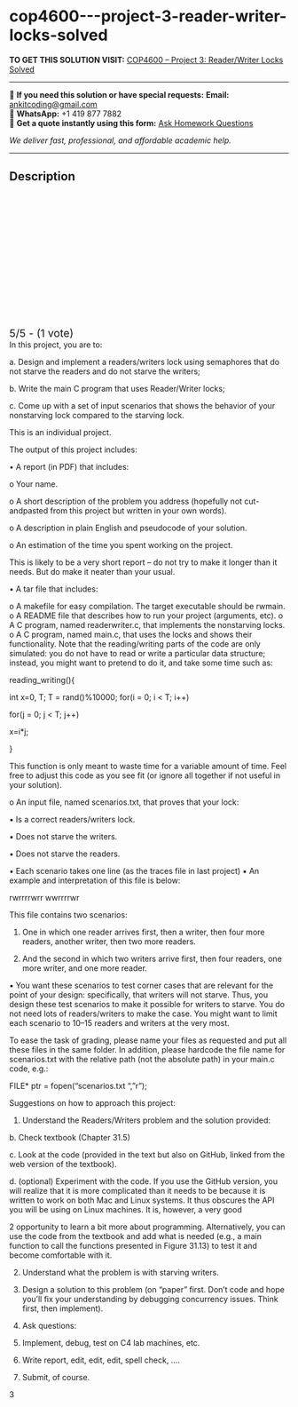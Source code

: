 # cop4600---project-3-reader-writer-locks-solved
**TO GET THIS SOLUTION VISIT:** [COP4600 – Project 3: Reader/Writer Locks Solved](https://www.ankitcodinghub.com/product/cop4600-project-3-reader-writer-locks-solved/)


---

📩 **If you need this solution or have special requests:** **Email:** ankitcoding@gmail.com  
📱 **WhatsApp:** +1 419 877 7882  
📄 **Get a quote instantly using this form:** [Ask Homework Questions](https://www.ankitcodinghub.com/services/ask-homework-questions/)

*We deliver fast, professional, and affordable academic help.*

---

<h2>Description</h2>



<div class="kk-star-ratings kksr-auto kksr-align-center kksr-valign-top" data-payload="{&quot;align&quot;:&quot;center&quot;,&quot;id&quot;:&quot;109887&quot;,&quot;slug&quot;:&quot;default&quot;,&quot;valign&quot;:&quot;top&quot;,&quot;ignore&quot;:&quot;&quot;,&quot;reference&quot;:&quot;auto&quot;,&quot;class&quot;:&quot;&quot;,&quot;count&quot;:&quot;1&quot;,&quot;legendonly&quot;:&quot;&quot;,&quot;readonly&quot;:&quot;&quot;,&quot;score&quot;:&quot;5&quot;,&quot;starsonly&quot;:&quot;&quot;,&quot;best&quot;:&quot;5&quot;,&quot;gap&quot;:&quot;4&quot;,&quot;greet&quot;:&quot;Rate this product&quot;,&quot;legend&quot;:&quot;5\/5 - (1 vote)&quot;,&quot;size&quot;:&quot;24&quot;,&quot;title&quot;:&quot;COP4600 - Project 3: Reader\/Writer Locks Solved&quot;,&quot;width&quot;:&quot;138&quot;,&quot;_legend&quot;:&quot;{score}\/{best} - ({count} {votes})&quot;,&quot;font_factor&quot;:&quot;1.25&quot;}">

<div class="kksr-stars">

<div class="kksr-stars-inactive">
            <div class="kksr-star" data-star="1" style="padding-right: 4px">


<div class="kksr-icon" style="width: 24px; height: 24px;"></div>
        </div>
            <div class="kksr-star" data-star="2" style="padding-right: 4px">


<div class="kksr-icon" style="width: 24px; height: 24px;"></div>
        </div>
            <div class="kksr-star" data-star="3" style="padding-right: 4px">


<div class="kksr-icon" style="width: 24px; height: 24px;"></div>
        </div>
            <div class="kksr-star" data-star="4" style="padding-right: 4px">


<div class="kksr-icon" style="width: 24px; height: 24px;"></div>
        </div>
            <div class="kksr-star" data-star="5" style="padding-right: 4px">


<div class="kksr-icon" style="width: 24px; height: 24px;"></div>
        </div>
    </div>

<div class="kksr-stars-active" style="width: 138px;">
            <div class="kksr-star" style="padding-right: 4px">


<div class="kksr-icon" style="width: 24px; height: 24px;"></div>
        </div>
            <div class="kksr-star" style="padding-right: 4px">


<div class="kksr-icon" style="width: 24px; height: 24px;"></div>
        </div>
            <div class="kksr-star" style="padding-right: 4px">


<div class="kksr-icon" style="width: 24px; height: 24px;"></div>
        </div>
            <div class="kksr-star" style="padding-right: 4px">


<div class="kksr-icon" style="width: 24px; height: 24px;"></div>
        </div>
            <div class="kksr-star" style="padding-right: 4px">


<div class="kksr-icon" style="width: 24px; height: 24px;"></div>
        </div>
    </div>
</div>


<div class="kksr-legend" style="font-size: 19.2px;">
            5/5 - (1 vote)    </div>
    </div>
In this project, you are to:

a. Design and implement a readers/writers lock using semaphores that do not starve the readers and do not starve the writers;

b. Write the main C program that uses Reader/Writer locks;

c. Come up with a set of input scenarios that shows the behavior of your nonstarving lock compared to the starving lock.

This is an individual project.

The output of this project includes:

• A report (in PDF) that includes:

o Your name.

o A short description of the problem you address (hopefully not cut-andpasted from this project but written in your own words).

o A description in plain English and pseudocode of your solution.

o An estimation of the time you spent working on the project.

This is likely to be a very short report – do not try to make it longer than it needs. But do make it neater than your usual.

• A tar file that includes:

o A makefile for easy compilation. The target executable should be rwmain. o A README file that describes how to run your project (arguments, etc). o A C program, named readerwriter.c, that implements the nonstarving locks. o A C program, named main.c, that uses the locks and shows their functionality. Note that the reading/writing parts of the code are only simulated: you do not have to read or write a particular data structure; instead, you might want to pretend to do it, and take some time such as:

reading_writing(){

int x=0, T; T = rand()%10000; for(i = 0; i &lt; T; i++)

for(j = 0; j &lt; T; j++)

x=i*j;

}

This function is only meant to waste time for a variable amount of time. Feel free to adjust this code as you see fit (or ignore all together if not useful in your solution).

o An input file, named scenarios.txt, that proves that your lock:

▪ Is a correct readers/writers lock.

▪ Does not starve the writers.

▪ Does not starve the readers.

▪ Each scenario takes one line (as the traces file in last project) ▪ An example and interpretation of this file is below:

rwrrrrwrr wwrrrrwr

This file contains two scenarios:

1. One in which one reader arrives first, then a writer, then four more readers, another writer, then two more readers.

2. And the second in which two writers arrive first, then four readers, one more writer, and one more reader.

▪ You want these scenarios to test corner cases that are relevant for the point of your design: specifically, that writers will not starve. Thus, you design these test scenarios to make it possible for writers to starve. You do not need lots of readers/writers to make the case. You might want to limit each scenario to 10–15 readers and writers at the very most.

To ease the task of grading, please name your files as requested and put all these files in the same folder. In addition, please hardcode the file name for scenarios.txt with the relative path (not the absolute path) in your main.c code, e.g.:

FILE* ptr = fopen(“scenarios.txt “,”r”);

Suggestions on how to approach this project:

1) Understand the Readers/Writers problem and the solution provided:

b. Check textbook (Chapter 31.5)

c. Look at the code (provided in the text but also on GitHub, linked from the web version of the textbook).

d. (optional) Experiment with the code. If you use the GitHub version, you will realize that it is more complicated than it needs to be because it is written to work on both Mac and Linux systems. It thus obscures the API you will be using on Linux machines. It is, however, a very good

2 opportunity to learn a bit more about programming. Alternatively, you can use the code from the textbook and add what is needed (e.g., a main function to call the functions presented in Figure 31.13) to test it and become comfortable with it.

2) Understand what the problem is with starving writers.

3) Design a solution to this problem (on “paper” first. Don’t code and hope you’ll fix your understanding by debugging concurrency issues. Think first, then implement).

4) Ask questions:

5) Implement, debug, test on C4 lab machines, etc.

7) Write report, edit, edit, edit, spell check, ….

8) Submit, of course.

3
